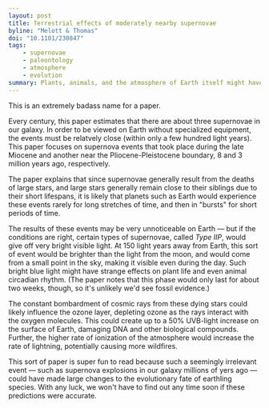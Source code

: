 ```yaml
---
layout: post
title: Terrestrial effects of moderately nearby supernovae
byline: "Melott & Thomas"
doi: "10.1101/230847"
tags:
    - supernovae
    - paleontology
    - atmosphere
    - evolution
summary: Plants, animals, and the atmosphere of Earth itself might have all been affected millions of years ago by nearby stars going supernova and showering the earth with visible light and radiation.
---
```


This is an extremely badass name for a paper.

Every century, this paper estimates that there are about three supernovae in our galaxy. In order to be viewed on Earth without specialized equipment, the events must be relatvely close (within only a few hundred light years). This paper focuses on supernova events that took place during the late Miocene and another near the Pliocene-Pleistocene boundary, 8 and 3 million years ago, respectively.

The paper explains that since supernovae generally result from the deaths of large stars, and large stars generally remain close to their siblings due to their short lifespans, it is likely that planets such as Earth would experience these events rarely for long stretches of time, and then in "bursts" for short periods of time.

The results of these events may be very unnoticeable on Earth — but if the conditions are right, certain types of supernovae, called _Type IIP_, would give off very bright visible light. At 150 light years away from Earth, this sort of event would be brighter than the light from the moon, and would come from a small point in the sky, making it visible even during the day. Such bright blue light might have strange effects on plant life and even animal circadian rhythm. (The paper notes that this phase would only last for about two weeks, though, so it's unlikely we'd see fossil evidence.)

The constant bombardment of cosmic rays from these dying stars could likely influence the ozone layer, depleting ozone as the rays interact with the oxygen molecules. This could create up to a 50% UVB-light increase on the surface of Earth, damaging DNA and other biological compounds. Further, the higher rate of ionization of the atmosphere would increase the rate of lightning, potentially causing more wildfires.

This sort of paper is super fun to read because such a seemingly irrelevant event — such as supernova explosions in our galaxy millions of yers ago — could have made large changes to the evolutionary fate of earthling species. With any luck, we won't have to find out any time soon if these predictions were accurate.
